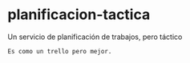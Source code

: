# planificacion-tactica
Un servicio de planificación de trabajos, pero táctico

`Es como un trello pero mejor.`
